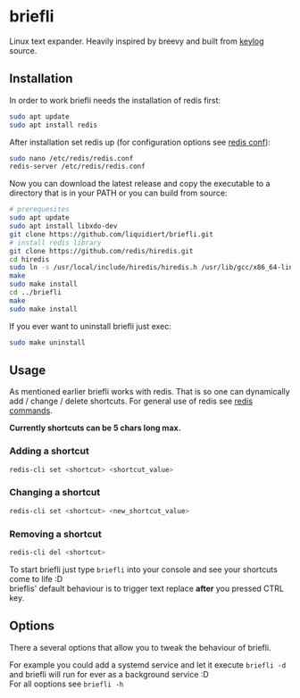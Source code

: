 # briefli
Linux text expander. Heavily inspired by breevy and built from [keylog](https://github.com/SCOTPAUL/keylog) source.

## Installation
In order to work briefli needs the installation of redis first:

```bash
sudo apt update
sudo apt install redis
```

After installation set redis up (for configuration options see [redis conf](https://redis.io/topics/config)): 

```bash
sudo nano /etc/redis/redis.conf
redis-server /etc/redis/redis.conf
```
Now you can download the latest release and copy the executable to a directory that is in your PATH or you can
build from source:
```bash
# prerequesites
sudo apt update
sudo apt install libxdo-dev
git clone https://github.com/liquidiert/briefli.git
# install redis library
git clone https://github.com/redis/hiredis.git
cd hiredis
sudo ln -s /usr/local/include/hiredis/hiredis.h /usr/lib/gcc/x86_64-linux-gnu/9/include/ (or wherever your gcc dir is)
make
sudo make install
cd ../briefli
make
sudo make install
```
If you ever want to uninstall briefli just exec:
```bash
sudo make uninstall
```
## Usage
As mentioned earlier briefli works with redis. That is so one can dynamically add / change / delete shortcuts. For general use of redis see [redis commands](https://redis.io/commands).  

**Currently shortcuts can be 5 chars long max.**

### Adding a shortcut
```bash
redis-cli set <shortcut> <shortcut_value>
```

### Changing a shortcut
```bash
redis-cli set <shortcut> <new_shortcut_value>
```

### Removing a shortcut
```bash
redis-cli del <shortcut>
```

To start briefli just type `briefli` into your console and see your shortcuts come to life :D  
brieflis' default behaviour is to trigger text replace **after** you pressed CTRL key.

## Options
There a several options that allow you to tweak the behaviour of briefli.  

For example you could add a systemd service and let it execute `briefli -d` and briefli will run for ever as a background service :D  
For all ooptions see `briefli -h`
